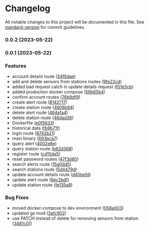 # Changelog

All notable changes to this project will be documented in this file. See [standard-version](https://github.com/conventional-changelog/standard-version) for commit guidelines.

### 0.0.2 (2023-05-22)

### 0.0.1 (2023-05-22)


### Features

* account details route ([34f6dae](https://github.com/hidromatologia-v2/users/commit/34f6dae8d8f8cf27e4214f25af901ce996aa9625))
* add and delete sensors from stations routes ([9fe22cd](https://github.com/hidromatologia-v2/users/commit/9fe22cda25bba451edc295bfd281a3ce60c2626c))
* added bad request catch in update details request ([f01e5cb](https://github.com/hidromatologia-v2/users/commit/f01e5cb4f7ebdac058749ddfa4f7ec15d6a68686))
* added production docker compose ([56b65b4](https://github.com/hidromatologia-v2/users/commit/56b65b40eea06db01a1c53b7aa5c670a0c785a1b))
* confirm account routes ([76b9df9](https://github.com/hidromatologia-v2/users/commit/76b9df95dfe26da925c6c9a3c7f01cff4a034080))
* create alert route ([8142717](https://github.com/hidromatologia-v2/users/commit/81427175891a55c58c50fa8a6b5f1f8d1eff8fe9))
* create station route ([4906b84](https://github.com/hidromatologia-v2/users/commit/4906b84bad0a8a03abe69c22d03b5e446d4bc54e))
* delete alert route ([464efa4](https://github.com/hidromatologia-v2/users/commit/464efa4cd2bfde2bae6bf929d5815636dbaec851))
* delete station route ([46dad36](https://github.com/hidromatologia-v2/users/commit/46dad36f32d75ae36df8f3fa0f964ef5f6eeb125))
* Dockerfile ([e0f5633](https://github.com/hidromatologia-v2/users/commit/e0f5633853cf78845e5a6f10a936f36d26dff4a0))
* historical data ([fb9b71f](https://github.com/hidromatologia-v2/users/commit/fb9b71f957779d685af28ea0c4ee8cc3275c9022))
* login route ([8742b21](https://github.com/hidromatologia-v2/users/commit/8742b21a09e2912d7690dd09467e3b88a2019b25))
* main binary ([693bca7](https://github.com/hidromatologia-v2/users/commit/693bca7cf698eea9359dbde5f6a942d84b15119e))
* query alert ([4002e8e](https://github.com/hidromatologia-v2/users/commit/4002e8eb7ff9f87eb7a86736046383129b37bbe8))
* query station route ([b62d368](https://github.com/hidromatologia-v2/users/commit/b62d368bc13914d940d0b9a12a425dd743d8277e))
* register route ([cd15da5](https://github.com/hidromatologia-v2/users/commit/cd15da5af6453102cbd073ee8a0e56853191d0fe))
* reset password routes ([47f3d80](https://github.com/hidromatologia-v2/users/commit/47f3d80aeac765eb8c4cbcfff19c621f65969973))
* search alerts route ([15a0dd5](https://github.com/hidromatologia-v2/users/commit/15a0dd5212179a1cd690bd6cea62e5b736d66d57))
* search stations route ([5d4479d](https://github.com/hidromatologia-v2/users/commit/5d4479d3de4bf5040fa800d7e0d7a64b81fee6a2))
* update account details route ([d45befd](https://github.com/hidromatologia-v2/users/commit/d45befd49843855ca24a81a0c78f2d75abe65458))
* update alert route ([6ec2bdf](https://github.com/hidromatologia-v2/users/commit/6ec2bdf60d60907bdd83ec28b946c95194d1276b))
* update station route ([fe135a8](https://github.com/hidromatologia-v2/users/commit/fe135a8c3e521835d99b64f5300b7ef6ed207582))


### Bug Fixes

* moved docker-compose to dev environment ([058a003](https://github.com/hidromatologia-v2/users/commit/058a003d4bd9986f11983e56409bbc10da734647))
* updated go mod ([3afc902](https://github.com/hidromatologia-v2/users/commit/3afc902e0599bb8c21fb6d06caea315be2c7e7ee))
* use PATCH instead of delete for removing sensors from station ([3481c01](https://github.com/hidromatologia-v2/users/commit/3481c01ad4dc877ed7d8bb44a9d36e16aae4bf01))
